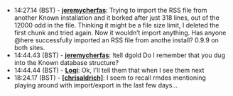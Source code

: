 * <a id="14:27.14">14:27.14 (BST)</a> - __[jeremycherfas](https://github.com/jeremycherfas)__: Trying to import the RSS file from another Known installation and it borked after just 318 lines, out of the 12000 odd in the file. Thinking it might be a file size limit, I deleted the first chunk and tried again. Now it wouldn’t import anything. Has anyone @here successfully imported an RSS file from anothe install? 0.9.9 on both sites.
* <a id="14:44.43">14:44.43 (BST)</a> - __[jeremycherfas](https://github.com/jeremycherfas)__: !tell dgold Do I remember that you dug into the Known database structure?
* <a id="14:44.44">14:44.44 (BST)</a> - __[Loqi](https://github.com/Loqi)__: Ok, I'll tell them that when I see them next
* <a id="18:24.17">18:24.17 (BST)</a> - __[[chrisaldrich]](https://github.com/[chrisaldrich])__: I seem to recall rmdes mentioning playing around with import/export in the last few days...
